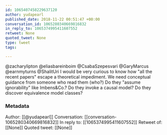 ```yaml
---
id: 1065407458229637120
author: yudapearl
published_date: 2018-11-22 00:51:47 +00:00
conversation_id: 1065280340669816832
in_reply_to: 1065374995411607552
retweet: None
quoted_tweet: None
type: tweet
tags:

---
```


@zacharylipton @eliasbareinboim @CsabaSzepesvari @GaryMarcus @earnmyturns @ShalitUri I would be very curious to know how "all the recent papers" escape a theoretical impediment. We need conceptual guidance from someone who read them (who?)  Do they "assume ignorability" like Imbens&amp;Co.?
Do they invoke a causal model? Do they discover equivalence model classes?

### Metadata

Author: [[@yudapearl]]
Conversation: [[conversation-1065280340669816832]]
In reply to: [[1065374995411607552]]
Retweet of: [[None]]
Quoted tweet: [[None]]
